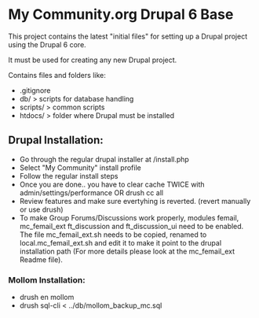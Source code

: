 # My Community.org Drupal 6 Base

This project contains the latest "initial files" for setting up a Drupal project using the Drupal 6 core.

It must be used for creating any new Drupal project.

Contains files and folders like:

* .gitignore
* db/ > scripts for database handling
* scripts/ > common scripts
* htdocs/ > folder where Drupal must be installed

## Drupal Installation:

* Go through the regular drupal installer at /install.php
* Select "My Community" install profile
* Follow the regular install steps
* Once you are done.. you have to clear cache TWICE with admin/settings/performance OR drush cc all
* Review features and make sure evertyhing is reverted. (revert manually or use drush)
* To make Group Forums/Discussions work properly, modules femail, mc_femail_ext ft_discussion and ft_discussion_ui need to be enabled. The file mc_femail_ext.sh needs to be copied, renamed to local.mc_femail_ext.sh and edit it to make it point to the drupal installation path (For more details please look at the mc_femail_ext Readme file).

### Mollom Installation:
* drush en mollom
* drush sql-cli < ../db/mollom_backup_mc.sql